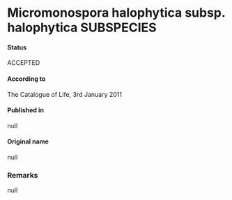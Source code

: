 # Micromonospora halophytica subsp. halophytica SUBSPECIES

#### Status
ACCEPTED

#### According to
The Catalogue of Life, 3rd January 2011

#### Published in
null

#### Original name
null

### Remarks
null